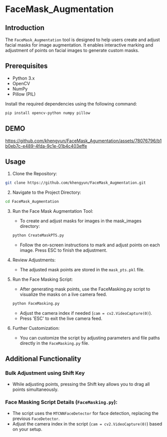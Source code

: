# FaceMask_Augmentation

## Introduction

The `FaceMask_Augmentation` tool is designed to help users create and adjust facial masks for image augmentation. It enables interactive marking and adjustment of points on facial images to generate custom masks.
## Prerequisites

- Python 3.x
- OpenCV
- NumPy
- Pillow (PIL)

Install the required dependencies using the following command:

```bash
pip install opencv-python numpy pillow
```
## DEMO


https://github.com/khengyun/FaceMask_Agumentation/assets/78076796/b1b0eb7c-e489-4fda-9c1e-01b4c403effe





## Usage
1. Clone the Repository:
```bash
git clone https://github.com/khengyun/FaceMask_Augmentation.git
```
2. Navigate to the Project Directory:
```bash
cd FaceMask_Augmentation
```
3. Run the Face Mask Augmentation Tool:

    - To create and adjust masks for images in the mask_images directory:
    ```bash
    python CreateMaskPTS.py
    ```
    - Follow the on-screen instructions to mark and adjust points on each image. Press ESC to finish the adjustment.

4. Review Adjustments:

    - The adjusted mask points are stored in the `mask_pts.pkl` file.

5. Run the Face Masking Script:

    - After generating mask points, use the FaceMasking.py script to visualize the masks on a live camera feed.
    ```bash
    python FaceMasking.py
    ```
    - Adjust the camera index if needed (`cam = cv2.VideoCapture(0)`).
    - Press 'ESC' to exit the live camera feed.

6. Further Customization:

    - You can customize the script by adjusting parameters and file paths directly in the `FaceMasking.py` file.

## Additional Functionality

### Bulk Adjustment using Shift Key
-  While adjusting points, pressing the Shift key allows you to drag all points simultaneously.

### Face Masking Script Details (`FaceMasking.py`):
 - The script uses the `MTCNNFaceDetector` for face detection, replacing the previous `FaceDetector`.
 - Adjust the camera index in the script (`cam = cv2.VideoCapture(0)`) based on your setup.

